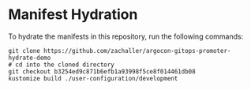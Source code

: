 # Manifest Hydration

To hydrate the manifests in this repository, run the following commands:

```shell
git clone https://github.com/zachaller/argocon-gitops-promoter-hydrate-demo
# cd into the cloned directory
git checkout b3254ed9c871b6efb1a93998f5ce8f014461db08
kustomize build ./user-configuration/development
```
